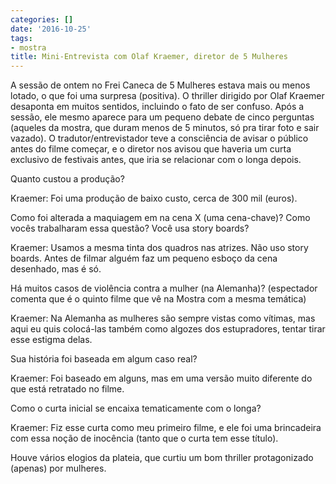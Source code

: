 ```yaml
---
categories: []
date: '2016-10-25'
tags:
- mostra
title: Mini-Entrevista com Olaf Kraemer, diretor de 5 Mulheres
---
```


A sessão de ontem no Frei Caneca de 5 Mulheres estava mais ou menos lotado, o que foi uma surpresa (positiva). O thriller dirigido por Olaf Kraemer desaponta em muitos sentidos, incluindo o fato de ser confuso. Após a sessão, ele mesmo aparece para um pequeno debate de cinco perguntas (aqueles da mostra, que duram menos de 5 minutos, só pra tirar foto e sair vazado). O tradutor/entrevistador teve a consciência de avisar o público antes do filme começar, e o diretor nos avisou que haveria um curta exclusivo de festivais antes, que iria se relacionar com o longa depois.

Quanto custou a produção?

Kraemer: Foi uma produção de baixo custo, cerca de 300 mil (euros).

Como foi alterada a maquiagem em na cena X (uma cena-chave)? Como vocês trabalharam essa questão? Você usa story boards?

Kraemer: Usamos a mesma tinta dos quadros nas atrizes. Não uso story boards. Antes de filmar alguém faz um pequeno esboço da cena desenhado, mas é só.

Há muitos casos de violência contra a mulher (na Alemanha)? (espectador comenta que é o quinto filme que vê na Mostra com a mesma temática)

Kraemer: Na Alemanha as mulheres são sempre vistas como vítimas, mas aqui eu quis colocá-las também como algozes dos estupradores, tentar tirar esse estigma delas.

Sua história foi baseada em algum caso real?

Kraemer: Foi baseado em alguns, mas em uma versão muito diferente do que está retratado no filme.

Como o curta inicial se encaixa tematicamente com o longa?

Kraemer: Fiz esse curta como meu primeiro filme, e ele foi uma brincadeira com essa noção de inocência (tanto que o curta tem esse título).

Houve vários elogios da plateia, que curtiu um bom thriller protagonizado (apenas) por mulheres.